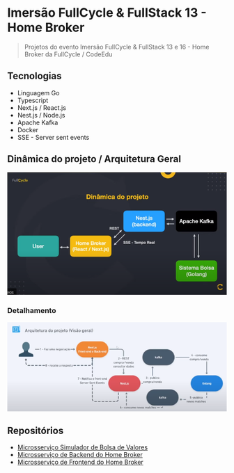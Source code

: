 # Imersão FullCycle & FullStack 13 - Home Broker

> Projetos do evento Imersão FullCycle & FullStack 13 e 16 - Home Broker da FullCycle / CodeEdu

## Tecnologias

- Linguagem Go
- Typescript
- Next.js / React.js
- Nest.js / Node.js
- Apache Kafka
- Docker
- SSE - Server sent events

## Dinâmica do projeto / Arquitetura Geral

![Dinâmica do projeto Imagem](arquivos/dinamica-projeto.png)

### Detalhamento

![Arquitetura Geral](arquivos/arquitetura-geral.png)

## Repositórios

- [Microsserviço Simulador de Bolsa de Valores](ms-bolsa-simulator/README.md)
- [Microsserviço de Backend do Home Broker](ms-homebroker-nest/README.md)
- [Microsserviço de Frontend do Home Broker](ms-homebroker-next/README.md)
